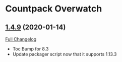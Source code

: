 # <DBM> Countpack Overwatch

## [1.4.9](https://github.com/DeadlyBossMods/DBM-CountPack-Overwatch/tree/1.4.9) (2020-01-14)
[Full Changelog](https://github.com/DeadlyBossMods/DBM-CountPack-Overwatch/compare/1.4.8...1.4.9)

- Toc Bump for 8.3  
- Update packager script now that it supports 1.13.3  

